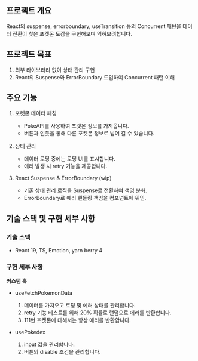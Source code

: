 ## 프로젝트 개요
React의 suspense, errorboundary, useTransition 등의 Concurrent 패턴을 데이터 전환이 찾은 포켓몬 도감을 구현해보며 익혀보려합니다.

## 프로젝트 목표

1. 외부 라이브러리 없이 상태 관리 구현
2. React의 Suspense와 ErrorBoundary 도입하여 Concurrent 패턴 이해

## 주요 기능
1. 포켓몬 데이터 페칭
    - PokeAPI를 사용하여 포켓몬 정보를 가져옵니다.
    - 버튼과 인풋을 통해 다른 포켓몬 정보로 넘어 갈 수 있습니다.

2. 상태 관리
    - 데이터 로딩 중에는 로딩 UI를 표시합니다.
    - 에러 발생 시 retry 기능을 제공합니다.

3. React Suspense & ErrorBoundary (wip)
    - 기존 상태 관리 로직을 Suspense로 전환하여 책임 분화.
    - ErrorBoundary로 에러 핸들링 책임을 컴포넌트에 위임.

## 기술 스택 및 구현 세부 사항
### 기술 스택
 - React 19, TS, Emotion, yarn berry 4

### 구현 세부 사항
**커스텀 훅**
- useFetchPokemonData
    1. 데이터를 가져오고 로딩 및 에러 상태를 관리합니다.
    2. retry 기능 테스트를 위해 20% 획률로 랜덤으로 에러를 반환합니다.
    3. 111번 포켓몬에 대해서는 항상 에러를 반환합니다. 

- usePokedex
    1. input 값을 관리합니다.
    2. 버튼의 disable 조건을 관리합니다.